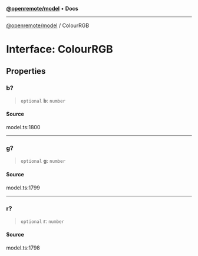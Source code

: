 [**@openremote/model**](../README.md) • **Docs**

***

[@openremote/model](../globals.md) / ColourRGB

# Interface: ColourRGB

## Properties

### b?

> `optional` **b**: `number`

#### Source

model.ts:1800

***

### g?

> `optional` **g**: `number`

#### Source

model.ts:1799

***

### r?

> `optional` **r**: `number`

#### Source

model.ts:1798
